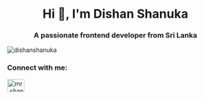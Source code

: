 <h1 align="center">Hi 👋, I'm Dishan Shanuka</h1>
<h3 align="center">A passionate frontend developer from Sri Lanka</h3>

<p align="left"> <img src="https://komarev.com/ghpvc/?username=dishanshanuka&label=Profile%20views&color=0e75b6&style=flat" alt="dishanshanuka" /> </p>

<h3 align="left">Connect with me:</h3>
<p align="left">
<a href="https://instagram.com/mr.shanux" target="blank"><img align="center" src="https://raw.githubusercontent.com/rahuldkjain/github-profile-readme-generator/master/src/images/icons/Social/instagram.svg" alt="mr.shanux" height="30" width="40" /></a>
</p>
